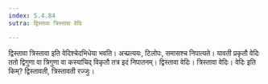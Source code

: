 ```yaml
---
index: 5.4.84
sutra: द्विस्तावा त्रिस्तावा वेदिः

---
```

द्विस्तावा त्रिस्तावा इति वेदिश्चेदभिधेया भवति। अच्प्रत्ययः, टिलोपः, समासश्च निपात्यते। यावती प्रकृतौ वेदिः ततो द्विगुणा वा त्रिगुणा वा कस्यांचिद् विकृतौ तत्र इदं निपातनम्। द्विस्तावा वेदिः। त्रिस्तावा वेदिः। वेदिः इति किम्? द्विस्तावती, त्रिस्तावती रज्जुः।
